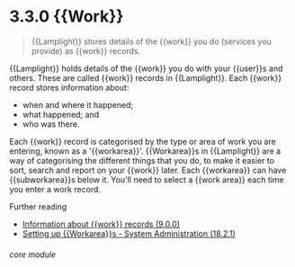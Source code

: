 # 3.3.0    {{Work}}

> {{Lamplight}} stores details of the {{work}} you do (services you provide) as {{work}} records. 

{{Lamplight}} holds details of the {{work}} you do with your {{user}}s and others. These are called {{work}} records in {{Lamplight}}. Each {{work}} record stores information about:

  * when and where it happened;
  * what happened; and
  * who was there.

Each {{work}} record is categorised by the type or area of work you are entering, known as a '{{workarea}}'. {{Workarea}}s in {{Lamplight}} are a way of categorising the different things that you do, to make it easier to sort, search and report on your {{work}} later. Each {{workarea}} can have {{subworkarea}}s below it.  You'll need to select a {{work area}} each time you enter a work record.

Further reading
* [Information about {{work}} records (9.0.0)](/help/index/v/{{version}}/p/9.0.0)
* [Setting up {{Workarea}}s - System Administration (18.2.1)](/help/index/v/{{version}}/p/18.2.1)

###### core module

